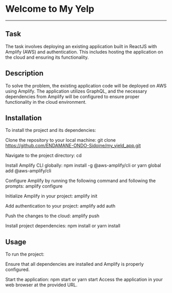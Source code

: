# Welcome to My Yelp
***

## Task
The task involves deploying an existing application built in ReactJS with Amplify (AWS) and authentication. 
This includes hosting the application on the cloud and ensuring its functionality.
## Description
To solve the problem, the existing application code will be deployed on AWS using Amplify. 
The application utilizes GraphQL, and the necessary dependencies from Amplify will be configured to ensure proper functionality in the cloud environment.

## Installation
To install the project and its dependencies:

Clone the repository to your local machine:
git clone https://github.com/ENDAMANE-ONDO-Sidoine/my_yield_app.git

Navigate to the project directory:
cd <project-directory>

Install Amplify CLI globally:
npm install -g @aws-amplify/cli or yarn global add @aws-amplify/cli

Configure Amplify by running the following command and following the prompts:
amplify configure

Initialize Amplify in your project:
amplify init

Add authentication to your project:
amplify add auth

Push the changes to the cloud:
amplify push

Install project dependencies:
npm install or yarn install

## Usage
To run the project:

Ensure that all dependencies are installed and Amplify is properly configured.

Start the application:
npm start or yarn start
Access the application in your web browser at the provided URL.


